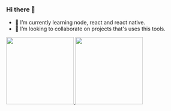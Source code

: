 ### Hi there 👋

<!--
**igordavoli/igordavoli** is a ✨ _special_ ✨ repository because its `README.md` (this file) appears on your GitHub profile.

Here are some ideas to get you started:

- 🔭 I’m currently working on ...
- 🤔 I’m looking for help with ...
- 💬 Ask me about ...
- 📫 How to reach me: ...
- 😄 Pronouns: ...
- ⚡ Fun fact: ...
 -->
- 🌱 I’m currently learning node, react and react native.
- 👯 I’m looking to collaborate on projects that's uses this tools.

<div>
 <a title="Anurag's GitHub stats" href="https://github.com/anuraghazra/github-readme-stats">
   <img height="180em"  src="https://github-readme-stats.vercel.app/api?username=igordavoli&theme=radical&card_width=455" />
   <img height="180em"  src="https://github-readme-stats.vercel.app/api/top-langs/?username=igordavoli&layout=compact&theme=radical&langs_count=10&card_width=456.92"/>
</div>
